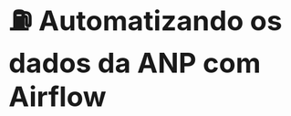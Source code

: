 <div style="display: flex; justify-content: center; align-items: center; height: 100vh;">
  <h1 style="font-size: 48px;">⛽ Automatizando os dados da ANP com Airflow</h1>
</div>



<p align="center">
  <img src="https://github.com/CrisSantosDB/precos_combustuveis/blob/main/projeto_airflow.png?raw=true" width="500"/>
</p>


# Análise de Preços de Combustíveis - Pipeline Automatizado

Este é um projeto pessoal de Engenharia de Dados que automatiza a coleta, tratamento e armazenamento dos dados semanais de preços de combustíveis publicados pela **Agência Nacional do Petróleo (ANP)**.

---

## Motivação

Os preços dos combustíveis no Brasil sofrem variações constantes, impactando o bolso do consumidor e a logística das empresas. Este projeto tem como objetivo construir um pipeline de dados automatizado para facilitar a análise dessas variações e gerar insights relevantes a partir de dados públicos oficiais.

---

## Tecnologias usadas

- **Apache Airflow (com Astro CLI):** Orquestração do pipeline de dados para automação do processo semanal  
- **Python:** Tratamento e limpeza dos dados brutos  
- **PostgreSQL:** Banco de dados relacional para armazenar os dados tratados  
- **Power BI:** Visualização simples para apresentar insights 

---

## Como funciona o pipeline

1. **Download automático** da planilha semanal publicada pela ANP  
2. **Tratamento dos dados** com scripts em Python, focando inicialmente na aba de capitais  
3. **Carga dos dados limpos** no banco de dados PostgreSQL  


---






